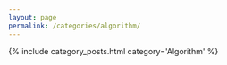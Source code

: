 ```yaml
---
layout: page
permalink: /categories/algorithm/
---
```


{% include category_posts.html category='Algorithm' %}